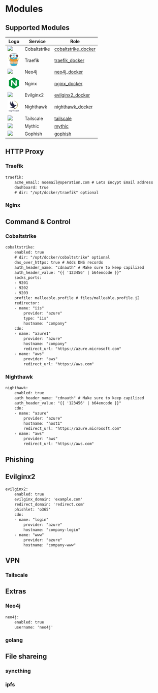 # Modules

## Supported Modules

| Logo | Service | Role |
| ------ | ----- | ------ |
|  <img src='https://github.com/warhorse/ansible-role-cobaltstrike-docker/blob/master/images/cs_logo.png?raw=true' width='40'>                                                                                                                         | Cobaltstrike  | [cobaltstrike_docker](https://github.com/warhorse/ansible-role-cobaltstrike-docker)|
|  <img src='https://github.com/warhorse/ansible-role-traefik-docker/blob/master/images/traefik_logo.png?raw=true' width='40'>                                                                                                                         | Traefik  | [traefik_docker](https://github.com/warhorse/ansible-role-traefik-docker)|
|  <img src='https://github.com/warhorse/ansible-role-neo4j-docker/blob/master/images/neo4j_logo.png?raw=true' width='40'>                                                                                                                         | Neo4j  | [neo4j_docker](https://github.com/warhorse/ansible-role-nginx-docker)|
|  <img src='https://github.com/warhorse/ansible-role-nginx-docker/blob/master/images/nginx_logo.png?raw=true' width='40'>                                                                                                                         | Nginx  | [nginx_docker](https://github.com/warhorse/ansible-role-nginx-docker)|
|  <img src='https://github.com/warhorse/ansible-role-evilginx2-docker/blob/master/images/evilginx2_logo.png?raw=true' width='40'>                                                                                                                         | Evilginx2  | [evilginx2_docker](https://github.com/warhorse/ansible-role-evilginx2-docker)|
|  <img src='https://github.com/warhorse/ansible-role-nighthawk-docker/blob/master/images/nighthawk_logo.png?raw=true' width='40'>                                                                                                                         | Nighthawk  | [nighthawk_docker](https://github.com/warhorse/ansible-role-nighthawk-docker)|
|  <img src='https://cdn-1.webcatalog.io/catalog/tailscale/tailscale-icon.png' width='40'>                                                                                                                         | Tailscale  | [tailscale](https://github.com/artis3n/ansible-role-tailscale)
|  <img src='https://www.gitbook.com/cdn-cgi/image/width=40,height=40,fit=contain,dpr=1,format=auto/https%3A%2F%2F716050681-files.gitbook.io%2F~%2Ffiles%2Fv0%2Fb%2Fgitbook-28427.appspot.com%2Fo%2Fspaces%252F-LkPUrFPV0ZTAaVORysL%252Favatar-1597327657680.png%3Fgeneration%3D1597327658453273%26alt%3Dmedia' width='40'>                                                                                                                         | Mythic  | [mythic](https://github.com/t94j0/ansible-role-mythic)|
|  <img src='https://github.com/warhorse/ansible-role-gophish-docker/blob/master/images/gophish_logo.png?raw=true' width='40'>                                                                                                                         | Gophish  | [gophish](https://github.com/t94j0/ansible-role-gophish-docker)|

## HTTP Proxy

### Traefik

```
traefik:
    acme_email: noemail@operation.com # Lets Encypt Email address
    dashboard: true
    # dir: "/opt/docker/traefik" optional
```

### Nginx

## Command & Control

### Cobaltstrike

```
cobaltstrike:
    enabled: true
    # dir: "/opt/docker/cobaltstrike" optional
    dns_over_https: true # Adds DNS records
    auth_header_name: "cdnauth" # Make sure to keep capilized
    auth_header_value: "{{ '123456' | b64encode }}"
    socks_ports: 
    - 9201
    - 9202
    - 9203
    profile: malleable.profile # files/malleable.profile.j2
    redirector:
    - name: "iis"
        provider: "azure"
        type: "iis" 
        hostname: "company"
    cdn:
    - name: "azure1"
        provider: "azure"
        hostname: "company"
        redirect_url: "https://azure.microsoft.com"
    - name: "aws"
        provider: "aws"
        redirect_url: "https://aws.com"
```

### Nighthawk

```
nighthawk:
    enabled: true
    auth_header_name: "cdnauth" # Make sure to keep capilized
    auth_header_value: "{{ '123456' | b64encode }}"
    cdn:
    - name: "azure"
        provider: "azure"
        hostname: "host1"
        redirect_url: "https://azure.microsoft.com"
    - name: "aws"
        provider: "aws"
        redirect_url: "https://aws.com"
```

## Phishing

## Evilginx2

```
evilginx2:
    enabled: true
    evilginx_domain: 'example.com'
    redirect_domain: 'redirect.com'
    phishlet: 'o365'
    cdn:
    - name: "login"
        provider: "azure"
        hostname: "company-login"
    - name: "www"
        provider: "azure"
        hostname: "company-www"
```

## VPN

### Tailscale

## Extras

### Neo4j

```
neo4j:
    enabled: true
    username: 'neo4j'
```

### golang

## File shareing

### syncthing

### ipfs
